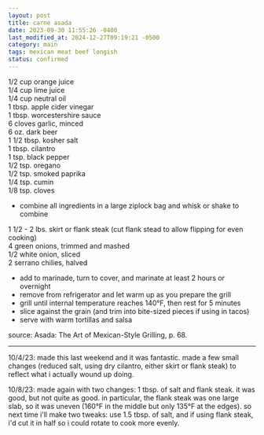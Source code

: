 ```yaml
---
layout: post
title: carne asada
date: 2023-09-30 11:55:26 -0400
last_modified_at: 2024-12-27T09:19:21 -0500
category: main
tags: mexican meat beef longish
status: confirmed
---
```


1/2 cup orange juice  
1/4 cup lime juice  
1/4 cup neutral oil  
1 tbsp. apple cider vinegar  
1 tbsp. worcestershire sauce  
6 cloves garlic, minced  
6 oz. dark beer  
1 1/2 tbsp. kosher salt  
1 tbsp. cilantro  
1 tsp. black pepper  
1/2 tsp. oregano  
1/2 tsp. smoked paprika  
1/4 tsp. cumin  
1/8 tsp. cloves  
* combine all ingredients in a large ziplock bag and whisk or shake to combine

1 1/2 - 2 lbs. skirt or flank steak (cut flank stead to allow flipping for even cooking)  
4 green onions, trimmed and mashed  
1/2 white onion, sliced  
2 serrano chilies, halved  
* add to marinade, turn to cover, and marinate at least 2 hours or overnight
* remove from refrigerator and let warm up as you prepare the grill
* grill until internal temperature reaches 140°F, then rest for 5 minutes
* slice against the grain (and trim into bite-sized pieces if using in tacos)
* serve with warm tortillas and salsa

source: Asada: The Art of Mexican-Style Grilling, p. 68.

---

10/4/23: made this last weekend and it was fantastic. made a few small changes (reduced salt,
using dry cilantro, either skirt or flank steak) to reflect what i actually wound up doing.

10/8/23: made again with two changes: 1 tbsp. of salt and flank steak. it was good, but not
quite as good. in particular, the flank steak was one large slab, so it was uneven (160°F in
the middle but only 135°F at the edges). so next time i'll make two tweaks: use 1.5 tbsp. of
salt, and if using flank steak, i'd cut it in half so i could rotate to cook more evenly.
